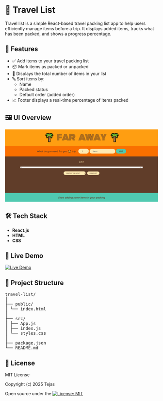 # 🧳 Travel List

Travel list is a simple React-based travel packing list app to help users efficiently manage items before a trip. It displays added items, tracks what has been packed, and shows a progress percentage.


## 🚀 Features

- ✅ Add items to your travel packing list
- 📦 Mark items as packed or unpacked
- 🔢 Displays the total number of items in your list
- 🔤 Sort items by:
  - Name
  - Packed status
  - Default order (added order)
- 📈 Footer displays a real-time percentage of items packed


## 🖼️ UI Overview

![Travel List Screenshot](./src/assets/travel-list.png)


## 🛠️ Tech Stack

- **React.js**
- **HTML**
- **CSS**

## 🚀 Live Demo

[![Live Demo](https://img.shields.io/badge/Live-Demo-green?style=for-the-badge&logo=vercel)](https://kira-travel-list.netlify.app/)

## 📁 Project Structure

<pre>
travel-list/
│
├── public/
│ └── index.html
│
├── src/
│ ├── App.js
│ ├── index.js
│ └── styles.css
│
├── package.json
└── README.md
</pre>


## 📄 License

MIT License

Copyright (c) 2025 Tejas

Open source under the [![License: MIT](https://img.shields.io/badge/License-MIT-yellow.svg)](LICENSE)
